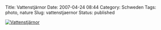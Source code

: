 Title: Vattenstjärnor
Date: 2007-04-24 08:44
Category: Schweden
Tags: photo, nature
Slug: vattenstjaernor
Status: published

[![Vattenstjärnor](/pic/waterstars_s.jpg "Vattenstjärnor")](/pic/waterstars_l.jpg)


